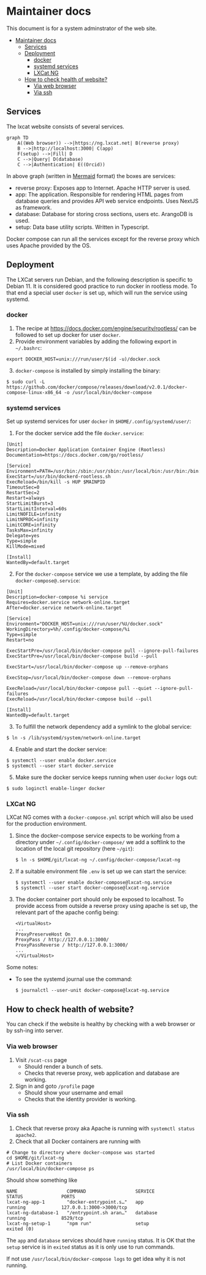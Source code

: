 <!--
SPDX-FileCopyrightText: LXCat team

SPDX-License-Identifier: AGPL-3.0-or-later
-->

# Maintainer docs

This document is for a system adminstrator of the web site.

- [Maintainer docs](#maintainer-docs)
  - [Services](#services)
  - [Deployment](#deployment)
    - [docker](#docker)
    - [systemd services](#systemd-services)
    - [LXCat NG](#lxcat-ng)
  - [How to check health of website?](#how-to-check-health-of-website)
    - [Via web browser](#via-web-browser)
    - [Via ssh](#via-ssh)

## Services

The lxcat website consists of several services.

```mermaid
graph TD
    A((Web browser)) -->|https://ng.lxcat.net| B(reverse proxy)
    B -->|http://localhost:3000| C(app)
    F(setup) -->|Fill| D
    C -->|Query| D(database)
    C -->|Authentication| E((Orcid))
```

In above graph (written in [Mermaid](https://mermaid-js.github.io/mermaid) format) the boxes are services:

* reverse proxy: Exposes app to Internet. Apache HTTP server is used.
* app: The application. Responsible for rendering HTML pages from database queries and provides API web service endpoints. Uses NextJS as framework.
* database: Database for storing cross sections, users etc. ArangoDB is used.
* setup: Data base utility scripts. Written in Typescript.

Docker compose can run all the services except for the reverse proxy which uses Apache provided by the OS.

## Deployment

The LXCat servers run Debian, and the following description is specific to Debian 11.
It is considered good practice to run docker in rootless mode.
To that end a special user `docker` is set up, which will run the service using systemd.

### docker

1. The recipe at https://docs.docker.com/engine/security/rootless/ can be followed to set up docker for user `docker`.
2. Provide environment variables by adding the following export in `~/.bashrc`:
```
export DOCKER_HOST=unix:///run/user/$(id -u)/docker.sock
```
3. `docker-compose` is installed by simply installing the binary:
```
$ sudo curl -L https://github.com/docker/compose/releases/download/v2.0.1/docker-compose-linux-x86_64 -o /usr/local/bin/docker-compose
```

### systemd services

Set up systemd services for user `docker` in `$HOME/.config/systemd/user/`:
1. For the docker service add the file `docker.service`:
  ```
  [Unit]
  Description=Docker Application Container Engine (Rootless)
  Documentation=https://docs.docker.com/go/rootless/

  [Service]
  Environment=PATH=/usr/bin:/sbin:/usr/sbin:/usr/local/bin:/usr/bin:/bin:/usr/local/games:/usr/games
  ExecStart=/usr/bin/dockerd-rootless.sh
  ExecReload=/bin/kill -s HUP $MAINPID
  TimeoutSec=0
  RestartSec=2
  Restart=always
  StartLimitBurst=3
  StartLimitInterval=60s
  LimitNOFILE=infinity
  LimitNPROC=infinity
  LimitCORE=infinity
  TasksMax=infinity
  Delegate=yes
  Type=simple
  KillMode=mixed

  [Install]
  WantedBy=default.target
  ```
2. For the `docker-compose` service we use a template, by adding the file `docker-compose@.service`:
  ```
  [Unit]
  Description=docker-compose %i service
  Requires=docker.service network-online.target
  After=docker.service network-online.target

  [Service]
  Environment="DOCKER_HOST=unix:///run/user/%U/docker.sock"
  WorkingDirectory=%h/.config/docker-compose/%i
  Type=simple
  Restart=no

  ExecStartPre=/usr/local/bin/docker-compose pull --ignore-pull-failures
  ExecStartPre=/usr/local/bin/docker-compose build --pull

  ExecStart=/usr/local/bin/docker-compose up --remove-orphans

  ExecStop=/usr/local/bin/docker-compose down --remove-orphans

  ExecReload=/usr/local/bin/docker-compose pull --quiet --ignore-pull-failures
  ExecReload=/usr/local/bin/docker-compose build --pull

  [Install]
  WantedBy=default.target
  ```
3. To fulfill the network dependency add a symlink to the global service:
  ```
  $ ln -s /lib/systemd/system/network-online.target
  ```
4. Enable and start the docker service:
  ```
  $ systemctl --user enable docker.service
  $ systemctl --user start docker.service
  ```
5. Make sure the docker service keeps running when user `docker` logs out:
  ```
  $ sudo loginctl enable-linger docker
  ```

### LXCat NG
LXCat NG comes with a `docker-compose.yml` script which will also be used for the production environment.

1. Since the docker-compose service expects to be working from a directory under `~/.config/docker-compose/` we add a softlink to the location of the local git repository (here `~/git`):
   ```shell
   $ ln -s $HOME/git/lxcat-ng ~/.config/docker-compose/lxcat-ng
   ```
2. If a suitable environment file `.env` is set up we can start the service:
   ```shell
   $ systemctl --user enable docker-compose@lxcat-ng.service
   $ systemctl --user start docker-compose@lxcat-ng.service
   ```
3. The docker container port should only be exposed to localhost.
   To provide access from outside a reverse proxy using apache is set up, the relevant part of the apache config being:
   ```
   <VirtualHost>
   ...
   ProxyPreserveHost On
   ProxyPass / http://127.0.0.1:3000/
   ProxyPassReverse / http://127.0.0.1:3000/
   ...
   </VirtualHost>
   ```

Some notes:
- To see the systemd journal use the command:
  ```shell
  $ journalctl --user-unit docker-compose@lxcat-ng.service
  ```

## How to check health of website?

You can check if the website is healthy by checking with a web browser or by ssh-ing into server.

### Via web browser

1. Visit `/scat-css` page
   - Should render a bunch of sets.
   - Checks that reverse proxy, web application and database are working.
2. Sign in and goto `/profile` page
   - Should show your username and email
   - Checks that the identity provider is working.

### Via ssh

1. Check that reverse proxy aka Apache is running with `systemctl status apache2`.
2. Check that all Docker containers are running with

```shell
# Change to directory where docker-compose was started
cd $HOME/git/lxcat-ng
# List Docker containers
/usr/local/bin/docker-compose ps
```

Should show something like

```shell
NAME                  COMMAND                  SERVICE             STATUS              PORTS
lxcat-ng-app-1        "docker-entrypoint.s…"   app                 running             127.0.0.1:3000->3000/tcp
lxcat-ng-database-1   "/entrypoint.sh aran…"   database            running             8529/tcp
lxcat-ng-setup-1      "npm run"                setup               exited (0)   
```
The `app` and `database` services should have `running` status.
It is OK that the `setup` service is in `exited` status as it is only use to run commands.

If not use `/usr/local/bin/docker-compose logs` to get idea why it is not running.
